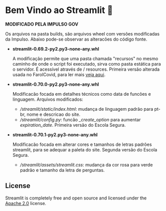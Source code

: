 # Bem Vindo ao Streamlit :wave:

**MODIFICADO PELA IMPULSO GOV**

Os arquivos na pasta builds, são arquivos wheel com versões modificadas da Impulso. Abaixo pode-se observar as alteracões do código fonte.

- **streamlit-0.69.2-py2.py3-none-any.whl**

  A modificação permite que uma pasta chamada "recursos" no mesmo caminho de onde o script foi executado, sirva como pasta estática para o servidor. É acessível através de / resources.
  Primeira versão alterada usada no FarolCovid, para ler mais [veja aqui](https://docs.google.com/document/d/1bJh2Tk76E2TP7X9HZYajOM21FLln_keD7H6Yq8tgq9g/edit#).


- **streamlit-0.70.0-py2.py3-none-any.whl**

  Modificacão focada em detalhes técnicos como data de funcões e linguagem. Arquivos modificados:
  - */streamlit/static/index.html*: mudança de linguagem padrão para pt-br, nome e descricao do site.
  - */streamlit/config.py*: funcão *_create_option* para aumentar *expiration_date*.
  Primeira versão do Escola Segura.


- **streamlit-0.70.1-py2.py3-none-any.whl**

  Modificacão focada em alterar cores e tamanhos de letras padrões streamlit, para se adequar a paleta do site.
  Segunda versão do Escola Segura.
  - */streamlit/assets/streamlit.css*: mudança da cor rosa para verde padrão e tamanho da letra de perguntas.


## License

Streamlit is completely free and open source and licensed under the [Apache 2.0](https://www.apache.org/licenses/LICENSE-2.0) license.
